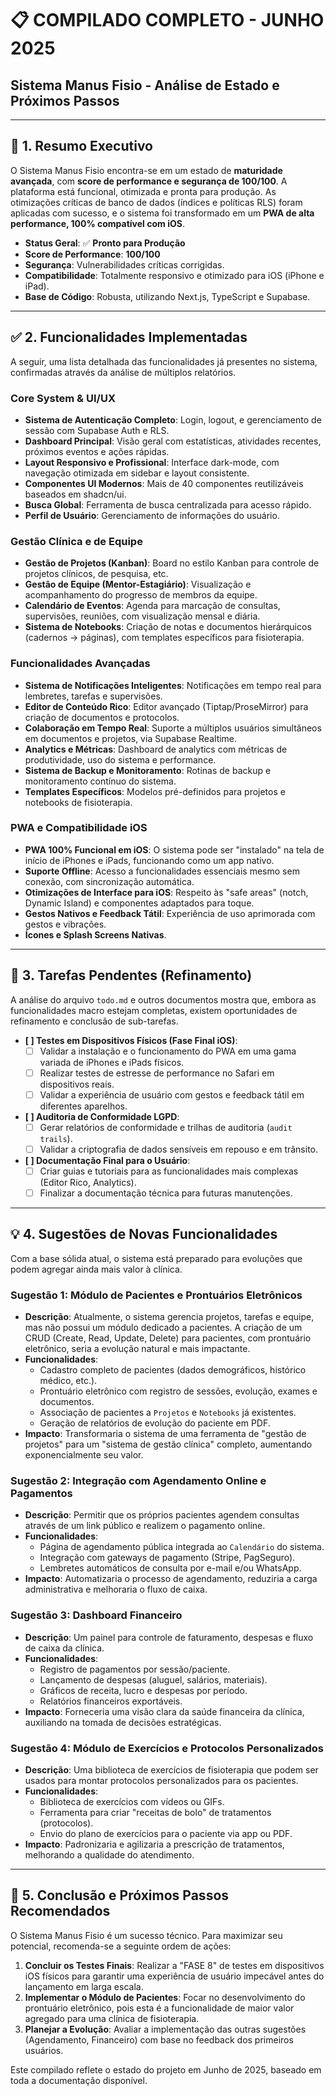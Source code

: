# 📋 COMPILADO COMPLETO - JUNHO 2025
## Sistema Manus Fisio - Análise de Estado e Próximos Passos

---

## 🎯 **1. Resumo Executivo**

O Sistema Manus Fisio encontra-se em um estado de **maturidade avançada**, com **score de performance e segurança de 100/100**. A plataforma está funcional, otimizada e pronta para produção. As otimizações críticas de banco de dados (índices e políticas RLS) foram aplicadas com sucesso, e o sistema foi transformado em um **PWA de alta performance, 100% compatível com iOS**.

- **Status Geral**: ✅ **Pronto para Produção**
- **Score de Performance**: **100/100**
- **Segurança**: Vulnerabilidades críticas corrigidas.
- **Compatibilidade**: Totalmente responsivo e otimizado para iOS (iPhone e iPad).
- **Base de Código**: Robusta, utilizando Next.js, TypeScript e Supabase.

---

## ✅ **2. Funcionalidades Implementadas**

A seguir, uma lista detalhada das funcionalidades já presentes no sistema, confirmadas através da análise de múltiplos relatórios.

### **Core System & UI/UX**
- **Sistema de Autenticação Completo**: Login, logout, e gerenciamento de sessão com Supabase Auth e RLS.
- **Dashboard Principal**: Visão geral com estatísticas, atividades recentes, próximos eventos e ações rápidas.
- **Layout Responsivo e Profissional**: Interface dark-mode, com navegação otimizada em sidebar e layout consistente.
- **Componentes UI Modernos**: Mais de 40 componentes reutilizáveis baseados em shadcn/ui.
- **Busca Global**: Ferramenta de busca centralizada para acesso rápido.
- **Perfil de Usuário**: Gerenciamento de informações do usuário.

### **Gestão Clínica e de Equipe**
- **Gestão de Projetos (Kanban)**: Board no estilo Kanban para controle de projetos clínicos, de pesquisa, etc.
- **Gestão de Equipe (Mentor-Estagiário)**: Visualização e acompanhamento do progresso de membros da equipe.
- **Calendário de Eventos**: Agenda para marcação de consultas, supervisões, reuniões, com visualização mensal e diária.
- **Sistema de Notebooks**: Criação de notas e documentos hierárquicos (cadernos -> páginas), com templates específicos para fisioterapia.

### **Funcionalidades Avançadas**
- **Sistema de Notificações Inteligentes**: Notificações em tempo real para lembretes, tarefas e supervisões.
- **Editor de Conteúdo Rico**: Editor avançado (Tiptap/ProseMirror) para criação de documentos e protocolos.
- **Colaboração em Tempo Real**: Suporte a múltiplos usuários simultâneos em documentos e projetos, via Supabase Realtime.
- **Analytics e Métricas**: Dashboard de analytics com métricas de produtividade, uso do sistema e performance.
- **Sistema de Backup e Monitoramento**: Rotinas de backup e monitoramento contínuo do sistema.
- **Templates Específicos**: Modelos pré-definidos para projetos e notebooks de fisioterapia.

### **PWA e Compatibilidade iOS**
- **PWA 100% Funcional em iOS**: O sistema pode ser "instalado" na tela de início de iPhones e iPads, funcionando como um app nativo.
- **Suporte Offline**: Acesso a funcionalidades essenciais mesmo sem conexão, com sincronização automática.
- **Otimizações de Interface para iOS**: Respeito às "safe areas" (notch, Dynamic Island) e componentes adaptados para toque.
- **Gestos Nativos e Feedback Tátil**: Experiência de uso aprimorada com gestos e vibrações.
- **Ícones e Splash Screens Nativas**.

---

## 🚧 **3. Tarefas Pendentes (Refinamento)**

A análise do arquivo `todo.md` e outros documentos mostra que, embora as funcionalidades macro estejam completas, existem oportunidades de refinamento e conclusão de sub-tarefas.

- **[ ] Testes em Dispositivos Físicos (Fase Final iOS)**:
    - [ ] Validar a instalação e o funcionamento do PWA em uma gama variada de iPhones e iPads físicos.
    - [ ] Realizar testes de estresse de performance no Safari em dispositivos reais.
    - [ ] Validar a experiência de usuário com gestos e feedback tátil em diferentes aparelhos.

- **[ ] Auditoria de Conformidade LGPD**:
    - [ ] Gerar relatórios de conformidade e trilhas de auditoria (`audit trails`).
    - [ ] Validar a criptografia de dados sensíveis em repouso e em trânsito.

- **[ ] Documentação Final para o Usuário**:
    - [ ] Criar guias e tutoriais para as funcionalidades mais complexas (Editor Rico, Analytics).
    - [ ] Finalizar a documentação técnica para futuras manutenções.

---

## 💡 **4. Sugestões de Novas Funcionalidades**

Com a base sólida atual, o sistema está preparado para evoluções que podem agregar ainda mais valor à clínica.

### **Sugestão 1: Módulo de Pacientes e Prontuários Eletrônicos**
- **Descrição**: Atualmente, o sistema gerencia projetos, tarefas e equipe, mas não possui um módulo dedicado a pacientes. A criação de um CRUD (Create, Read, Update, Delete) para pacientes, com prontuário eletrônico, seria a evolução natural e mais impactante.
- **Funcionalidades**:
    - Cadastro completo de pacientes (dados demográficos, histórico médico, etc.).
    - Prontuário eletrônico com registro de sessões, evolução, exames e documentos.
    - Associação de pacientes a `Projetos` e `Notebooks` já existentes.
    - Geração de relatórios de evolução do paciente em PDF.
- **Impacto**: Transformaria o sistema de uma ferramenta de "gestão de projetos" para um "sistema de gestão clínica" completo, aumentando exponencialmente seu valor.

### **Sugestão 2: Integração com Agendamento Online e Pagamentos**
- **Descrição**: Permitir que os próprios pacientes agendem consultas através de um link público e realizem o pagamento online.
- **Funcionalidades**:
    - Página de agendamento pública integrada ao `Calendário` do sistema.
    - Integração com gateways de pagamento (Stripe, PagSeguro).
    - Lembretes automáticos de consulta por e-mail e/ou WhatsApp.
- **Impacto**: Automatizaria o processo de agendamento, reduziria a carga administrativa e melhoraria o fluxo de caixa.

### **Sugestão 3: Dashboard Financeiro**
- **Descrição**: Um painel para controle de faturamento, despesas e fluxo de caixa da clínica.
- **Funcionalidades**:
    - Registro de pagamentos por sessão/paciente.
    - Lançamento de despesas (aluguel, salários, materiais).
    - Gráficos de receita, lucro e despesas por período.
    - Relatórios financeiros exportáveis.
- **Impacto**: Forneceria uma visão clara da saúde financeira da clínica, auxiliando na tomada de decisões estratégicas.

### **Sugestão 4: Módulo de Exercícios e Protocolos Personalizados**
- **Descrição**: Uma biblioteca de exercícios de fisioterapia que podem ser usados para montar protocolos personalizados para os pacientes.
- **Funcionalidades**:
    - Biblioteca de exercícios com vídeos ou GIFs.
    - Ferramenta para criar "receitas de bolo" de tratamentos (protocolos).
    - Envio do plano de exercícios para o paciente via app ou PDF.
- **Impacto**: Padronizaria e agilizaria a prescrição de tratamentos, melhorando a qualidade do atendimento.

---

## 🚀 **5. Conclusão e Próximos Passos Recomendados**

O Sistema Manus Fisio é um sucesso técnico. Para maximizar seu potencial, recomenda-se a seguinte ordem de ações:

1.  **Concluir os Testes Finais**: Realizar a "FASE 8" de testes em dispositivos iOS físicos para garantir uma experiência de usuário impecável antes do lançamento em larga escala.
2.  **Implementar o Módulo de Pacientes**: Focar no desenvolvimento do prontuário eletrônico, pois esta é a funcionalidade de maior valor agregado para uma clínica de fisioterapia.
3.  **Planejar a Evolução**: Avaliar a implementação das outras sugestões (Agendamento, Financeiro) com base no feedback dos primeiros usuários.

Este compilado reflete o estado do projeto em Junho de 2025, baseado em toda a documentação disponível. 